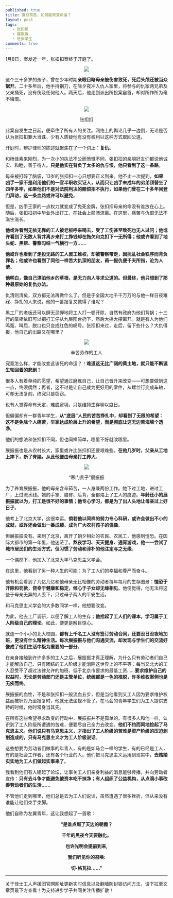 ```yaml
---
published: true
title: 直刃首恶，如何能改变命运？
layout: post
tags:
   - 张扣扣
   - 展振振
   - 进步学生
comments: true
---
```


1月8日，案发近一年，张扣扣案终于开庭了。
<p align="center"><img src="https://i.loli.net/2019/01/12/5c39756e6ee0c.png"></p>

这个三十多岁的孩子，曾在少年时期**亲眼目睹母亲被伤害致死，死后头颅还被当众锯开**。二十多年后，他手持钢刀，在除夕夜冲入仇人家里，将参与的仇家两兄弟及父亲捅死，没有伤及任何他人。两天后，他走到派出所投案自首，却对所作所为毫不悔恨。
<p align="center"><img src="https://i.loli.net/2019/01/12/5c397536dc601.png"></p>
<p align="center">张扣扣</p>

此案自发生之日起，便牵住了所有人的关注。网络上的舆论几乎一边倒，无论是否认为张扣扣罪大当诛，少有人质疑他有没有权利以这种方式取回公道。

开庭时，辩护律师的陈述就聚焦在了一个词上：**复仇**。

和杨佳素来刚烈，为一次小的执法不公而愤慨不同，张扣扣的亲朋好友们都说他诚实、和睦，善于待人。**只是他实在背负了太多的仇与恨，他只看到了这一条路**。

母亲被打碎了脑袋，13岁的张扣扣一心只想要正义到来。他不止一次提到，**如果凶手一家不是利用他们的一官半职收买证人，从而只让凶手未成年的弟弟顶替坐了四年多牢，如果他们不是对法院判决的赔偿拒不执行，如果他们曾在二十多年间登门拜访，这一条血路或许可以避免**。

但是，凶手王家的一点权力就变成了免死金牌，张扣扣母亲的命没有谁放在心上。随后，张扣扣初中毕业外出打工，在社会上颠沛流离。在这里，痛苦与仇恨无法不滋生滋长。

**他或许看到无依无靠的工人被老板呼来喝去，受了工伤甚至致死也无人过问；他或许看到了无数人背井离乡来打工挣钱却在拖欠和克扣下一无所得；他或许看到了地头蛇、黑帮、警察勾结一气横行一方……**

**他或许也看到了走投无路的工人罢工维权，却被警察带走，因扰乱社会秩序而背负罪名；他或许也看到了同他一样苦大仇深的朋友，甫一报仇便千夫所指，沦为人渣**。

**他明白，像自己漂泊他乡的草根，是无力向人寻求公道的。但最终，他只想到了那种最原始的复仇办法。**

仇清则清矣，双方都无法再做什么了。但是于全国大地千千万万的与他一样日夜难寐、挣扎的人来说，他的一番报复又救得了谁呢？

黑工厂的老板还可以肆无忌惮地将工人打一顿开除，自然有政府为他们背锅；十三行的掌柜依旧可以把打工仔从九层阳台扔下，然后大摇大摆离开。就是有人为他们鸣冤、叫屈，脱口也只变成红色的叹号。张扣扣来过，走后，留下些什么？大仇得报，他自己的出路又在哪里？
<p align="center"><img src="https://i.loli.net/2019/01/12/5c397734c30b0.png"></p>
<p align="center">辛苦劳作的工人</p>

究竟怎么样，才能改变这该死的命运？！**难道这无比广阔的黄土地，就只能不断诞生轮回着的悲剧**？

很多人有着单纯的愿望，希望通过磨练自己，让自己晋升来改变——可想要做到这一点，终须偶然；再者，这不过是让自己成为更好用的零件，从螺丝钉变成车轴，可却无法复刻，终究只是窃窃。

也有人觉得命有天定，难脱窘境，只是维持生存聊以度日。

但偏偏却有一群青年学生，**从“底层”人民的苦苦挣扎中，却看到了无限的希望：这不是免除个人痛苦，举家达成阶层上升的希望，而是彻底让这无边苦海填个透净**。

他们的想法和张扣扣不同，但也同样简单，哪里不好就改哪里。

展振振也是从农村长大，家里或许比张扣扣还要艰难些。**在他几岁时，父亲从工地上摔下，断了脊梁。从此他便由母亲打工养大**。
<p align="center"><img src="https://i.loli.net/2019/01/12/5c3978045a55a.jpg"></p>
<p align="center">“寒门贵子”展振振</p>

为了养育展振振，他的母亲含辛茹苦，一人身兼两份工作。她下过工地，进过工厂，上过流水线。她的手掌、胳臂、后背，全都烙上了工人的痕迹。**年龄还小的展振振就以为，打工是很不好的事情；他专心学习，都是为了出人头地让母亲过上好日子**。

他考上了北京大学，这很幸运。**倘若他以同样的努力专心科研，或许会做出不小的成就，或许还会做出一番成绩、成为广大农村孩子的偶像**。

但展振振没有。来到了北京，离开了朝夕相处的农民、农民工，他感到惶恐。在国际大都市的第一年里，他迷茫了。**熬夜学习、天天健身、通宵游戏，他一一尝试了城市居民们的生活方式，但习惯了劳动和淳朴的他注定与之无缘**。

一个偶然下，他加入了北京大学马克思主义学会。

在这里，他看到了另一种人生的可能：为了工人们的幸福和尊严而奋斗。

他有机会看到了几亿几亿和他母亲无比相像的劳动者每年每月的生存图景：**惶恐于开除和罚款，侥幸于健康和稳定，倾心于子女却无缘相见**。他便觉得，他无法将这些于母亲无异的人丢下，只过母子两人的平安生活。

和马克思主义学会的大多数同学一样，他想要改变。

为此，他去工厂调研，以便了解工人的生存；**他拾起了工人们的课本，学习属于工人阶级自己的理论**。如此，便更是触目惊心。

就连一个小小的北大校园，**都有上千名工人没有签订劳动合同，还要没日没夜地加班，更没有什么精神生活。每次展振振与他们沟通交流，却发现与学生们的交流好像成了他们生活中极为重要的一部分**。

在亲身接触到许许多多的工人之后，展振振才真正理解，为什么只有劳动者们自己才能解放自己，只有团结的工人阶级才能消除这世界上的不平等：每当又北大的工人忍受不了超过法律允许的加班、低于北京市要求的最低工资……**要求维护自己的权益时，无论是劳动部门还是主管单位，统统都是一色的推脱，许多维权案例也是无疾而终。**

展振振的血性，不是和张扣扣一般流血五步，但是当他看到又工人因为要求维护权益而被针对乃至报复时，他就无法坐视不管了。在马会的青年学生们为工人提供支持的时候，他时常身当其先。

在所有这些希望寻求改变的行动中，展振振并不是孤单的。有很多人和他一样，认识到了工人阶级所遭遇的苦难，便要尽自己全力去改变。**他们不约而同地捡起了马克思主义。他们说只有马克思主义，才指出了工人阶级的苦难是资产阶级的压迫剥削造成的，只有马克思主义才为工人阶级说话**。

这些想要为劳动者们做事的年青人，有的是如马会一样的学生，有的已经是工人，有的是社会工作者，还有各个行业的人。他们把马克思主义运用到现实中，**去踏踏实实地为工人们做起实事来了**。

我看到他们有人建起了论坛，让事关工人们亲身利益的消息能够传播，并向劳动者宣传：**只有去斗争才能避免被资本吃干抹净；有人组织了公益机构，从点滴小事改善劳动者们的生活……**

不管他们走到哪里，他们总是去为工人们说话，虽然遭遇了很多挫折，但从来没有谁能让他们束手束脚。

他们自称为左翼青年，这让我想起了一首歌：
<p align="center"><strong>“是谁点燃了天边的朝霞？</strong></p>
<p align="center"><strong>千年的黑夜今天要融化。</strong></p>
<p align="center"><strong>也许光明会提前到来,</strong></p>
<p align="center"><strong>我们听见你的召唤:</strong></p>
<p align="center"><strong>切-格瓦拉……”</strong></p>

---
关于佳士工人声援团官网网址更新实时信息以及翻墙防封锁访问方法，请下拉至文章页最下方查看！为支持进步学子共同关注传播扩散！
